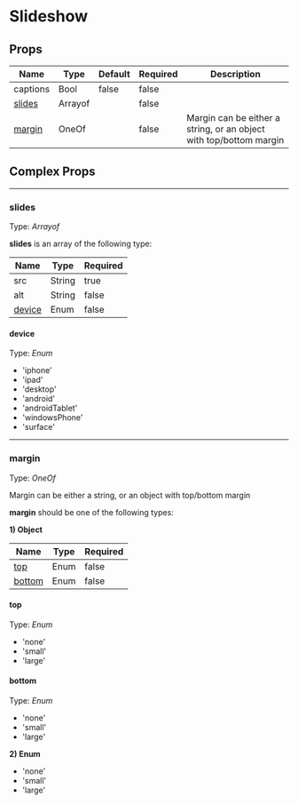 # Slideshow

## Props
| Name                              | Type    | Default | Required | Description                                                        |
| --------------------------------- | ------- | ------- | -------- | ------------------------------------------------------------------ |
| captions                          | Bool    | false   | false    |                                                                    |
| [slides](#markdown-header-slides) | Arrayof |         | false    |                                                                    |
| [margin](#markdown-header-margin) | OneOf   |         | false    | Margin can be either a string, or an object with top/bottom margin |

## Complex Props

--------------------------------------------------------------------------------

### slides
Type: _Arrayof_

**slides** is an array of the following type:

| Name                              | Type   | Required |
| --------------------------------- | ------ | -------- |
| src                               | String | true     |
| alt                               | String | false    |
| [device](#markdown-header-device) | Enum   | false    |

#### device
Type: _Enum_

* 'iphone'
* 'ipad'
* 'desktop'
* 'android'
* 'androidTablet'
* 'windowsPhone'
* 'surface'

--------------------------------------------------------------------------------

### margin
Type: _OneOf_

Margin can be either a string, or an object with top/bottom margin

**margin** should be one of the following types:

**1) Object**

| Name                              | Type | Required |
| --------------------------------- | ---- | -------- |
| [top](#markdown-header-top)       | Enum | false    |
| [bottom](#markdown-header-bottom) | Enum | false    |

#### top
Type: _Enum_

* 'none'
* 'small'
* 'large'

#### bottom
Type: _Enum_

* 'none'
* 'small'
* 'large'

**2) Enum**

* 'none'
* 'small'
* 'large'
